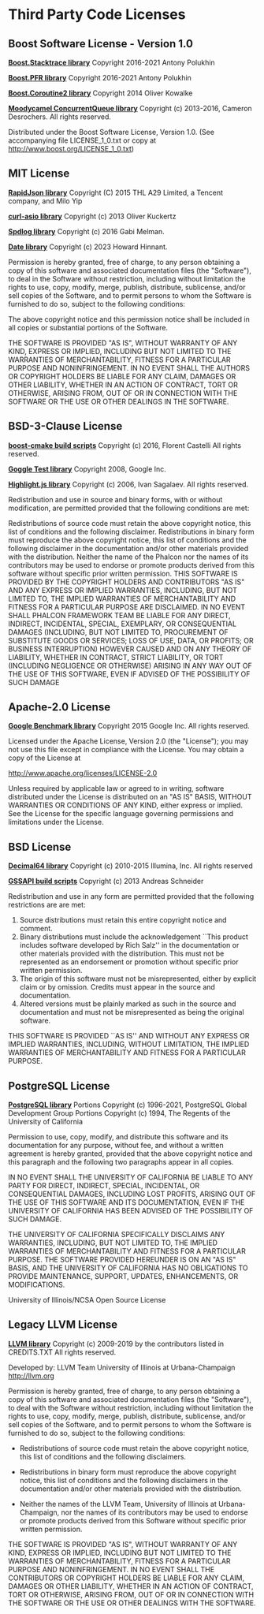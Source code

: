 # Third Party Code Licenses

## Boost Software License - Version 1.0

**[Boost.Stacktrace library](https://github.com/boostorg/stacktrace)**
Copyright 2016-2021 Antony Polukhin

**[Boost.PFR library](https://github.com/boostorg/pfr/)**
Copyright 2016-2021 Antony Polukhin

**[Boost.Coroutine2 library](https://github.com/boostorg/coroutine2)**
Copyright 2014 Oliver Kowalke

**[Moodycamel ConcurrentQueue library](https://github.com/cameron314/concurrentqueue/)**
Copyright (c) 2013-2016, Cameron Desrochers. All rights reserved.

Distributed under the Boost Software License, Version 1.0. (See accompanying
file LICENSE_1_0.txt or copy at http://www.boost.org/LICENSE_1_0.txt)

## MIT License

**[RapidJson library](https://github.com/Tencent/rapidjson/)**
Copyright (C) 2015 THL A29 Limited, a Tencent company, and Milo Yip

**[curl-asio library](https://github.com/mologie/curl-asio)**
Copyright (c) 2013 Oliver Kuckertz

**[Spdlog  library](https://github.com/gabime/spdlog)**
Copyright (c) 2016 Gabi Melman.

**[Date library](https://github.com/HowardHinnant/date)**
Copyright (c) 2023 Howard Hinnant.

Permission is hereby granted, free of charge, to any person obtaining a copy of this software and associated documentation files (the "Software"), to deal in the Software without restriction, including without limitation the rights to use, copy, modify, merge, publish, distribute, sublicense, and/or sell copies of the Software, and to permit persons to whom the Software is furnished to do so, subject to the following conditions:

The above copyright notice and this permission notice shall be included in all copies or substantial portions of the Software.

THE SOFTWARE IS PROVIDED "AS IS", WITHOUT WARRANTY OF ANY KIND, EXPRESS OR IMPLIED, INCLUDING BUT NOT LIMITED TO THE WARRANTIES OF MERCHANTABILITY, FITNESS FOR A PARTICULAR PURPOSE AND NONINFRINGEMENT. IN NO EVENT SHALL THE AUTHORS OR COPYRIGHT HOLDERS BE LIABLE FOR ANY CLAIM, DAMAGES OR OTHER LIABILITY, WHETHER IN AN ACTION OF CONTRACT, TORT OR OTHERWISE, ARISING FROM, OUT OF OR IN CONNECTION WITH THE SOFTWARE OR THE USE OR OTHER DEALINGS IN THE SOFTWARE.

## BSD-3-Clause License

**[boost-cmake build scripts](https://github.com/Orphis/boost-cmake)**
Copyright (c) 2016, Florent Castelli All rights reserved.

**[Goggle Test library](https://github.com/google/googletest)**
Copyright 2008, Google Inc.

**[Highlight.js library](https://github.com/highlightjs/highlight.js/)**
Copyright (c) 2006, Ivan Sagalaev.
All rights reserved.


Redistribution and use in source and binary forms, with or without modification, are permitted provided that the following conditions are met:

Redistributions of source code must retain the above copyright notice, this list of conditions and the following disclaimer.
Redistributions in binary form must reproduce the above copyright notice, this list of conditions and the following disclaimer in the documentation and/or other materials provided with the distribution.
Neither the name of the Phalcon nor the names of its contributors may be used to endorse or promote products derived from this software without specific prior written permission.
THIS SOFTWARE IS PROVIDED BY THE COPYRIGHT HOLDERS AND CONTRIBUTORS "AS IS" AND ANY EXPRESS OR IMPLIED WARRANTIES, INCLUDING, BUT NOT LIMITED TO, THE IMPLIED WARRANTIES OF MERCHANTABILITY AND FITNESS FOR A PARTICULAR PURPOSE ARE DISCLAIMED. IN NO EVENT SHALL PHALCON FRAMEWORK TEAM BE LIABLE FOR ANY DIRECT, INDIRECT, INCIDENTAL, SPECIAL, EXEMPLARY, OR CONSEQUENTIAL DAMAGES (INCLUDING, BUT NOT LIMITED TO, PROCUREMENT OF SUBSTITUTE GOODS OR SERVICES; LOSS OF USE, DATA, OR PROFITS; OR BUSINESS INTERRUPTION) HOWEVER CAUSED AND ON ANY THEORY OF LIABILITY, WHETHER IN CONTRACT, STRICT LIABILITY, OR TORT (INCLUDING NEGLIGENCE OR OTHERWISE) ARISING IN ANY WAY OUT OF THE USE OF THIS SOFTWARE, EVEN IF ADVISED OF THE POSSIBILITY OF SUCH DAMAGE

## Apache-2.0 License
**[Google Benchmark library](https://github.com/google/benchmark)**
Copyright 2015 Google Inc. All rights reserved.

Licensed under the Apache License, Version 2.0 (the "License");
you may not use this file except in compliance with the License.
You may obtain a copy of the License at

http://www.apache.org/licenses/LICENSE-2.0

Unless required by applicable law or agreed to in writing, software
distributed under the License is distributed on an "AS IS" BASIS,
WITHOUT WARRANTIES OR CONDITIONS OF ANY KIND, either express or implied.
See the License for the specific language governing permissions and
limitations under the License.

## BSD License

**[Decimal64  library](https://github.com/vpiotr/decimal_for_cpp)**
Copyright (c) 2010-2015 Illumina, Inc.
All rights reserved

**[GSSAPI build scripts](https://github.com/libgit2/libgit2/blob/main/cmake/FindGSSAPI.cmake)**
Copyright (c) 2013 Andreas Schneider

Redistribution and use in any form are permitted provided that the
following restrictions are are met:

1.  Source distributions must retain this entire copyright notice
    and comment.
2.  Binary distributions must include the acknowledgement ``This
    product includes software developed by Rich Salz'' in the
    documentation or other materials provided with the
    distribution.  This must not be represented as an endorsement
   or promotion without specific prior written permission.
3.  The origin of this software must not be misrepresented, either
    by explicit claim or by omission.  Credits must appear in the
    source and documentation.
4.  Altered versions must be plainly marked as such in the source
    and documentation and must not be misrepresented as being the
    original software.

THIS SOFTWARE IS PROVIDED ``AS IS'' AND WITHOUT ANY EXPRESS OR IMPLIED
WARRANTIES, INCLUDING, WITHOUT LIMITATION, THE IMPLIED WARRANTIES OF
MERCHANTABILITY AND FITNESS FOR A PARTICULAR PURPOSE.

## PostgreSQL License

**[PostgreSQL library](https://github.com/postgres/postgres)**
Portions Copyright (c) 1996-2021, PostgreSQL Global Development Group
Portions Copyright (c) 1994, The Regents of the University of California

Permission to use, copy, modify, and distribute this software and its
documentation for any purpose, without fee, and without a written agreement
is hereby granted, provided that the above copyright notice and this
paragraph and the following two paragraphs appear in all copies.

IN NO EVENT SHALL THE UNIVERSITY OF CALIFORNIA BE LIABLE TO ANY PARTY FOR
DIRECT, INDIRECT, SPECIAL, INCIDENTAL, OR CONSEQUENTIAL DAMAGES, INCLUDING
LOST PROFITS, ARISING OUT OF THE USE OF THIS SOFTWARE AND ITS
DOCUMENTATION, EVEN IF THE UNIVERSITY OF CALIFORNIA HAS BEEN ADVISED OF THE
POSSIBILITY OF SUCH DAMAGE.

THE UNIVERSITY OF CALIFORNIA SPECIFICALLY DISCLAIMS ANY WARRANTIES,
INCLUDING, BUT NOT LIMITED TO, THE IMPLIED WARRANTIES OF MERCHANTABILITY
AND FITNESS FOR A PARTICULAR PURPOSE.  THE SOFTWARE PROVIDED HEREUNDER IS
ON AN "AS IS" BASIS, AND THE UNIVERSITY OF CALIFORNIA HAS NO OBLIGATIONS TO
PROVIDE MAINTENANCE, SUPPORT, UPDATES, ENHANCEMENTS, OR MODIFICATIONS.

University of Illinois/NCSA
Open Source License

## Legacy LLVM License

**[LLVM library](https://github.com/llvm/llvm-project)**
Copyright (c) 2009-2019 by the contributors listed in CREDITS.TXT
All rights reserved.

Developed by:
LLVM Team
University of Illinois at Urbana-Champaign
http://llvm.org

Permission is hereby granted, free of charge, to any person obtaining a copy of
this software and associated documentation files (the "Software"), to deal with
the Software without restriction, including without limitation the rights to
use, copy, modify, merge, publish, distribute, sublicense, and/or sell copies
of the Software, and to permit persons to whom the Software is furnished to do
so, subject to the following conditions:

* Redistributions of source code must retain the above copyright notice,
  this list of conditions and the following disclaimers.

* Redistributions in binary form must reproduce the above copyright notice,
  this list of conditions and the following disclaimers in the
  documentation and/or other materials provided with the distribution.

* Neither the names of the LLVM Team, University of Illinois at
  Urbana-Champaign, nor the names of its contributors may be used to
  endorse or promote products derived from this Software without specific
  prior written permission.

THE SOFTWARE IS PROVIDED "AS IS", WITHOUT WARRANTY OF ANY KIND, EXPRESS OR
IMPLIED, INCLUDING BUT NOT LIMITED TO THE WARRANTIES OF MERCHANTABILITY, FITNESS
FOR A PARTICULAR PURPOSE AND NONINFRINGEMENT.  IN NO EVENT SHALL THE
CONTRIBUTORS OR COPYRIGHT HOLDERS BE LIABLE FOR ANY CLAIM, DAMAGES OR OTHER
LIABILITY, WHETHER IN AN ACTION OF CONTRACT, TORT OR OTHERWISE, ARISING FROM,
OUT OF OR IN CONNECTION WITH THE SOFTWARE OR THE USE OR OTHER DEALINGS WITH THE
SOFTWARE.
